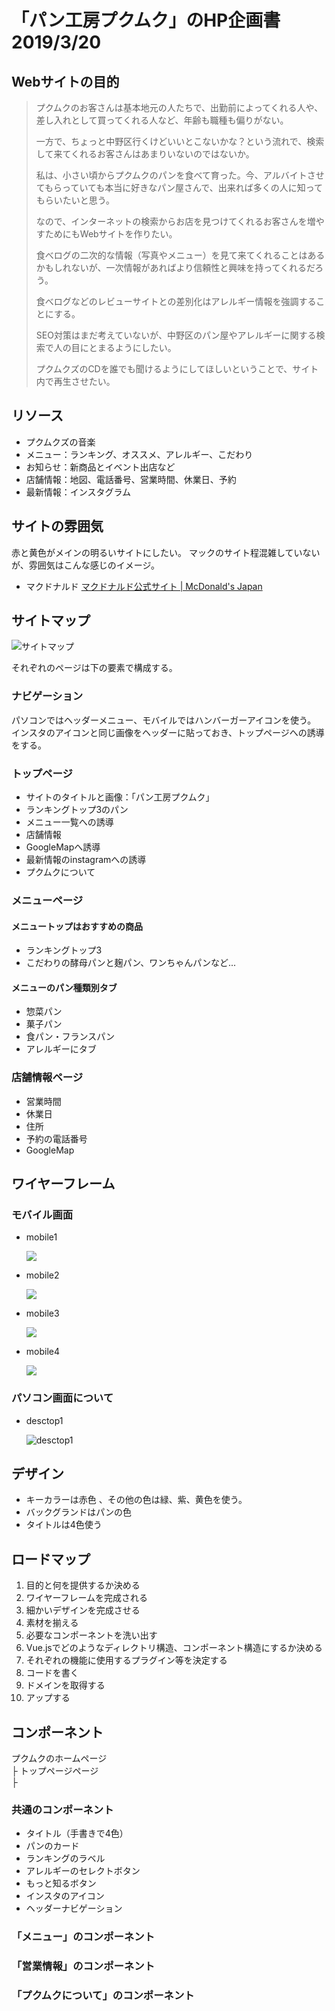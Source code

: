 # 「パン工房プクムク」のHP企画書 2019/3/20

## Webサイトの目的

> プクムクのお客さんは基本地元の人たちで、出勤前によってくれる人や、差し入れとして買ってくれる人など、年齢も職種も偏りがない。
> 
> 一方で、ちょっと中野区行くけどいいとこないかな？という流れで、検索して来てくれるお客さんはあまりいないのではないか。
> 
> 私は、小さい頃からプクムクのパンを食べて育った。今、アルバイトさせてもらっていても本当に好きなパン屋さんで、出来れば多くの人に知ってもらいたいと思う。
> 
> なので、インターネットの検索からお店を見つけてくれるお客さんを増やすためにもWebサイトを作りたい。
> 
> 食べログの二次的な情報（写真やメニュー）を見て来てくれることはあるかもしれないが、一次情報があればより信頼性と興味を持ってくれるだろう。
> 
> 食べログなどのレビューサイトとの差別化はアレルギー情報を強調することにする。
> 
> SEO対策はまだ考えていないが、中野区のパン屋やアレルギーに関する検索で人の目にとまるようにしたい。
> 
> プクムクズのCDを誰でも聞けるようにしてほしいということで、サイト内で再生させたい。

## リソース

- プクムクズの音楽
- メニュー：ランキング、オススメ、アレルギー、こだわり
- お知らせ：新商品とイベント出店など
- 店舗情報：地図、電話番号、営業時間、休業日、予約
- 最新情報：インスタグラム

## サイトの雰囲気

赤と黄色がメインの明るいサイトにしたい。
マックのサイト程混雑していないが、雰囲気はこんな感じのイメージ。

- マクドナルド
 [マクドナルド公式サイト \| McDonald's Japan](http://www.mcdonalds.co.jp/)

## サイトマップ

![サイトマップ](./pukumuku.png)

それぞれのページは下の要素で構成する。

### ナビゲーション

パソコンではヘッダーメニュー、モバイルではハンバーガーアイコンを使う。
インスタのアイコンと同じ画像をヘッダーに貼っておき、トップページへの誘導をする。

### トップページ

- サイトのタイトルと画像：「パン工房プクムク」
- ランキングトップ3のパン
- メニュー一覧への誘導
- 店舗情報
- GoogleMapへ誘導
- 最新情報のinstagramへの誘導
- プクムクについて

### メニューページ

#### メニュートップはおすすめの商品

- ランキングトップ3
- こだわりの酵母パンと麹パン、ワンちゃんパンなど...

#### メニューのパン種類別タブ

- 惣菜パン
- 菓子パン
- 食パン・フランスパン
- アレルギーにタブ

### 店舗情報ページ

- 営業時間
- 休業日
- 住所
- 予約の電話番号
- GoogleMap

## ワイヤーフレーム

### モバイル画面

- mobile1

  ![](./iPhone_6-7-8–1.png)

- mobile2

  ![](./iPhone_6-7-8–2.png)

- mobile3

  ![](./iPhone_6-7-8–3.png)

- mobile4

  ![](./iPhone_6-7-8–4.png)

### パソコン画面について

- desctop1

  ![desctop1](./Web_1920–1.png)

## デザイン

- キーカラーは赤色 、その他の色は緑、紫、黄色を使う。
- バックグランドはパンの色
- タイトルは4色使う

## ロードマップ

1. 目的と何を提供するか決める
2. ワイヤーフレームを完成される
3. 細かいデザインを完成させる
4. 素材を揃える
5. 必要なコンポーネントを洗い出す
6. Vue.jsでどのようなディレクトリ構造、コンポーネント構造にするか決める
7. それぞれの機能に使用するプラグイン等を決定する
8. コードを書く
9. ドメインを取得する
10. アップする

## コンポーネント

プクムクのホームページ  
├ トップページページ  
├

### 共通のコンポーネント

- タイトル（手書きで4色）
- パンのカード
- ランキングのラベル
- アレルギーのセレクトボタン
- もっと知るボタン
- インスタのアイコン
- ヘッダーナビゲーション

### 「メニュー」のコンポーネント

### 「営業情報」のコンポーネント

### 「プクムクについて」のコンポーネント
